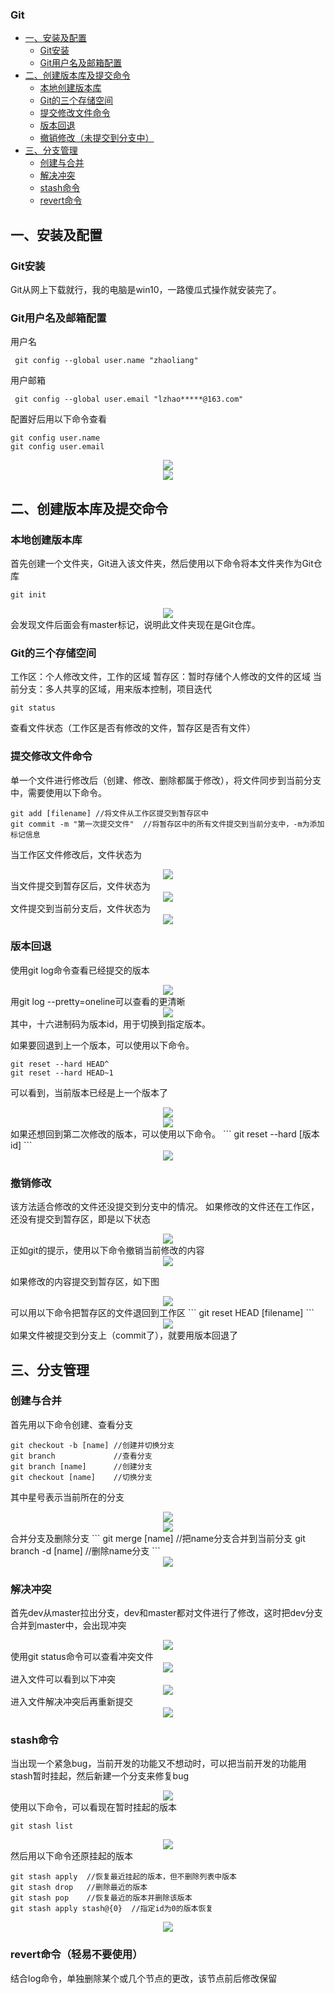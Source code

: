 ### Git
   * [一、安装及配置](#一安装及配置)
       * [Git安装](#git安装)
	   * [Git用户名及邮箱配置](#git用户名及邮箱配置)
   * [二、创建版本库及提交命令](#二创建版本库及提交命令)
       * [本地创建版本库](#本地创建版本库)
	   * [Git的三个存储空间](#git的三个存储空间)
	   * [提交修改文件命令](#提交修改文件命令)
	   * [版本回退](#版本回退)
	   * [撤销修改（未提交到分支中）](#撤销修改)
   * [三、分支管理](#三分支管理)
       * [创建与合并](#创建与合并)
	   * [解决冲突](#解决冲突)
	   * [stash命令](#stash命令)
	   * [revert命令](#revert命令)

## 一、安装及配置  
### Git安装  
Git从网上下载就行，我的电脑是win10，一路傻瓜式操作就安装完了。

### Git用户名及邮箱配置  
用户名
```
 git config --global user.name "zhaoliang"
```
用户邮箱
```
 git config --global user.email "lzhao*****@163.com"
```
配置好后用以下命令查看
```
git config user.name
git config user.email
```
<div align="center">
<img src="../图片/Git/用户名图片.png">
   </div>
   <div align="center">
   <img src="../图片/Git/用户邮箱图片.png">
   </div>

## 二、创建版本库及提交命令  
### 本地创建版本库  
   首先创建一个文件夹，Git进入该文件夹，然后使用以下命令将本文件夹作为Git仓库
   ```
   git init
   ```
   <div align="center">
   <img src="../图片/Git/创建版本库图片.png">
   </div>
   会发现文件后面会有master标记，说明此文件夹现在是Git仓库。

### Git的三个存储空间  
   工作区：个人修改文件，工作的区域
   暂存区：暂时存储个人修改的文件的区域
   当前分支：多人共享的区域，用来版本控制，项目迭代
   ```
   git status
   ```
   查看文件状态（工作区是否有修改的文件，暂存区是否有文件）

### 提交修改文件命令  
   单一个文件进行修改后（创建、修改、删除都属于修改），将文件同步到当前分支中，需要使用以下命令。
   ```
   git add [filename] //将文件从工作区提交到暂存区中
   git commit -m "第一次提交文件"  //将暂存区中的所有文件提交到当前分支中，-m为添加标记信息
   ```
   当工作区文件修改后，文件状态为
   <div align="center">
   <img src="../图片/Git/提交修改文件命令图片1.png">
   </div>
   当文件提交到暂存区后，文件状态为
   <div align="center">
   <img src="../图片/Git/提交修改文件命令图片2.png">
   </div>
   文件提交到当前分支后，文件状态为
   <div align="center">
   <img src="../图片/Git/提交修改文件命令图片3.png">
   </div>

### 版本回退  
   使用git log命令查看已经提交的版本
   <div align="center">
   <img src="../图片/Git/版本回退图片1.png">
   </div>
   用git log --pretty=oneline可以查看的更清晰
   <div align="center">
   <img src="../图片/Git/版本回退图片2.png">
   </div>
   其中，十六进制码为版本id，用于切换到指定版本。

   如果要回退到上一个版本，可以使用以下命令。
   ```
   git reset --hard HEAD^
   git reset --hard HEAD~1
   ```
   可以看到，当前版本已经是上一个版本了
   <div align="center">
   <img src="../图片/Git/版本回退图片3.png">
   </div>
   <div align="center">
   <img src="../图片/Git/版本回退图片4.png">
   </div>
   如果还想回到第二次修改的版本，可以使用以下命令。
   ```
   git reset --hard [版本id]
   ```
   <div align="center">
   <img src="../图片/Git/版本回退图片5.png">
   </div>

### 撤销修改  
   该方法适合修改的文件还没提交到分支中的情况。
   如果修改的文件还在工作区，还没有提交到暂存区，即是以下状态
   <div align="center">
   <img src="../图片/Git/撤销修改图片1.png">
   </div>
   正如git的提示，使用以下命令撤销当前修改的内容
   <div align="center">
   <img src="../图片/Git/撤销修改图片2.png">
   </div>

   如果修改的内容提交到暂存区，如下图
   <div align="center">
   <img src="../图片/Git/撤销修改图片3.png">
   </div>
   可以用以下命令把暂存区的文件退回到工作区
   ```
   git reset HEAD [filename]
   ```
   <div align="center">
   <img src="../图片/Git/撤销修改图片4.png">
   </div>
   如果文件被提交到分支上（commit了），就要用版本回退了

## 三、分支管理  
### 创建与合并  
   首先用以下命令创建、查看分支
   ```
   git checkout -b [name] //创建并切换分支
   git branch             //查看分支
   git branch [name]      //创建分支
   git checkout [name]    //切换分支
   ```
   其中星号表示当前所在的分支
   <div align="center">
   <img src="../图片/Git/创建与合并图片1.png">
   </div>
   <div align="center">
   <img src="../图片/Git/创建与合并图片2.png">
   </div>
   合并分支及删除分支
   ```
   git merge [name]     //把name分支合并到当前分支
   git branch -d [name] //删除name分支
   ```
   <div align="center">
   <img src="../图片/Git/创建与合并图片3.png">
   </div>

### 解决冲突  
   首先dev从master拉出分支，dev和master都对文件进行了修改，这时把dev分支合并到master中，会出现冲突
   <div align="center">
   <img src="../图片/Git/解决冲突图片1.png">
   </div>
   使用git status命令可以查看冲突文件
   <div align="center">
   <img src="../图片/Git/解决冲突图片2.png">
   </div>
   进入文件可以看到以下冲突
   <div align="center">
   <img src="../图片/Git/解决冲突图片3.png">
   </div>
   进入文件解决冲突后再重新提交
   <div align="center">
   <img src="../图片/Git/解决冲突图片4.png">
   </div>

### stash命令  
   当出现一个紧急bug，当前开发的功能又不想动时，可以把当前开发的功能用stash暂时挂起，然后新建一个分支来修复bug
   <div align="center">
   <img src="../图片/Git/stash命令图片1.png">
   </div>
   使用以下命令，可以看现在暂时挂起的版本

   ```
   git stash list
   ```

   <div align="center">
   <img src="../图片/Git/stash命令图片2.png">
   </div>
   然后用以下命令还原挂起的版本

   ```
   git stash apply  //恢复最近挂起的版本，但不删除列表中版本
   git stash drop   //删除最近的版本
   git stash pop    //恢复最近的版本并删除该版本
   git stash apply stash@{0}  //指定id为0的版本恢复
   ```
   <div align="center">
   <img src="../图片/Git/stash命令图片3.png">
   </div>

### revert命令（轻易不要使用）  
   结合log命令，单独删除某个或几个节点的更改，该节点前后修改保留
